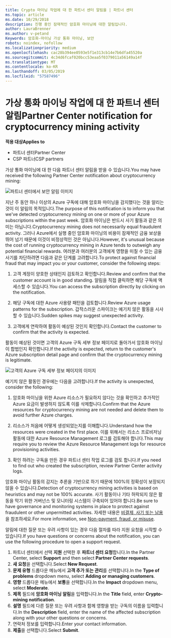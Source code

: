 ```yaml
---
title: Crypto 마이닝 작업에 대 한 파트너 센터 알림을 | 파트너 센터
ms.topic: article
ms.date: 10/29/2018
description: 진행 중인 잠재적인 암호화 마이닝에 대한 알림입니다.
author: LauraBrenner
ms.author: v-petand
Keywords: 암호화-마이닝 가상 통화 마이닝, 보안
robots: noindex, nofollow
ms.localizationpriority: medium
ms.openlocfilehash: cac28b394ee0593e5f1e313cb14e7b6dfa45520a
ms.sourcegitcommit: 4c34d6fcaf020bcc53eaa5f0379011a56149a14f
ms.translationtype: MT
ms.contentlocale: ko-KR
ms.lasthandoff: 03/05/2019
ms.locfileid: "57587496"
---
```

# <a name="partner-center-notification-for-cryptocurrency-mining-activity"></a><span data-ttu-id="a9482-104">가상 통화 마이닝 작업에 대 한 파트너 센터 알림</span><span class="sxs-lookup"><span data-stu-id="a9482-104">Partner Center notification for cryptocurrency mining activity</span></span>

<span data-ttu-id="a9482-105">**적용 대상**</span><span class="sxs-lookup"><span data-stu-id="a9482-105">**Applies to**</span></span>

-  <span data-ttu-id="a9482-106">파트너 센터</span><span class="sxs-lookup"><span data-stu-id="a9482-106">Partner Center</span></span>
-  <span data-ttu-id="a9482-107">CSP 파트너</span><span class="sxs-lookup"><span data-stu-id="a9482-107">CSP partners</span></span>

<span data-ttu-id="a9482-108">가상 통화 마이닝에 대 한 다음 파트너 센터 알림을 받을 수 있습니다.</span><span class="sxs-lookup"><span data-stu-id="a9482-108">You may have received the following Partner Center notification about cryptocurrency mining:</span></span>
 
![파트너 센터에서 보안 알림 이미지](images/crypto1.png)

<span data-ttu-id="a9482-110">지난 주 동안 하나 이상의 Azure 구독에 대해 암호화 마이닝을 감지했다는 것을 알리는 것이 이 알림의 목적입니다.</span><span class="sxs-lookup"><span data-stu-id="a9482-110">The purpose of this notification is to inform you that we've detected cryptocurrency mining on one or more of your Azure subscriptions within the past week.</span></span> <span data-ttu-id="a9482-111">암호화 마이닝은 반드시 사기 활동과 같은 의미는 아닙니다.</span><span class="sxs-lookup"><span data-stu-id="a9482-111">Cryptocurrency mining does not necessarily equal fraudulent activity.</span></span> <span data-ttu-id="a9482-112">그러나 Azure에서 실행 중인 암호화 마이닝의 비용이 잠재적인 금융 보상을 뛰어 넘기 때문에 이것이 비정상적인 것은 아닙니다.</span><span class="sxs-lookup"><span data-stu-id="a9482-112">However, it's unusual because the cost of running cryptocurrency mining in Azure tends to outweigh any potential financial rewards.</span></span> <span data-ttu-id="a9482-113">여러분과 여러분의 고객에게 영향을 미칠 수 있는 금융 사기를 차단하려면 다음과 같은 단계를 고려합니다.</span><span class="sxs-lookup"><span data-stu-id="a9482-113">To protect against financial fraud that may impact you or your customer, consider the following steps:</span></span>

1.  <span data-ttu-id="a9482-114">고객 계정이 양호한 상태인지 검토하고 확인합니다.</span><span class="sxs-lookup"><span data-stu-id="a9482-114">Review and confirm that the customer account is in good standing.</span></span> <span data-ttu-id="a9482-115">알림을 직접 클릭하면 해당 구독에 액세스할 수 있습니다.</span><span class="sxs-lookup"><span data-stu-id="a9482-115">You can access the subscription directly by clicking on the notification.</span></span>

2.  <span data-ttu-id="a9482-116">해당 구독에 대한 Azure 사용량 패턴을 검토합니다.</span><span class="sxs-lookup"><span data-stu-id="a9482-116">Review Azure usage patterns for the subscription.</span></span> <span data-ttu-id="a9482-117">갑작스러운 스파이크는 예기치 않은 활동을 시사할 수 있습니다.</span><span class="sxs-lookup"><span data-stu-id="a9482-117">Sudden spikes may suggest unexpected activity.</span></span>

3.  <span data-ttu-id="a9482-118">고객에게 연락하여 활동이 예상된 것인지 확인합니다.</span><span class="sxs-lookup"><span data-stu-id="a9482-118">Contact the customer to confirm that the activity is expected.</span></span>

<span data-ttu-id="a9482-119">활동이 예상된 것이면 고객의 Azure 구독 세부 정보 페이지로 돌아가서 암호화 마이닝이 합법인지 확인합니다.</span><span class="sxs-lookup"><span data-stu-id="a9482-119">If the activity is expected, return to the customer's Azure subscription detail page and confirm that the cryptocurrency mining is legitimate.</span></span> 


![고객의 Azure 구독 세부 정보 페이지의 이미지](images/crypto2.png)

<span data-ttu-id="a9482-121">예기치 않은 활동인 경우에는 다음을 고려합니다.</span><span class="sxs-lookup"><span data-stu-id="a9482-121">If the activity is unexpected, consider the following:</span></span>

1.  <span data-ttu-id="a9482-122">암호화 마이닝을 위한 Azure 리소스가 필요하지 않다는 것을 확인하고 추가적인 Azure 요금이 발생하지 않도록 이를 삭제합니다.</span><span class="sxs-lookup"><span data-stu-id="a9482-122">Confirm that the Azure resources for cryptocurrency mining are not needed and delete them to avoid further Azure charges.</span></span>

2.  <span data-ttu-id="a9482-123">리소스가 처음에 어떻게 생성되었는지를 이해합니다.</span><span class="sxs-lookup"><span data-stu-id="a9482-123">Understand how the resources were created in the first place.</span></span> <span data-ttu-id="a9482-124">이를 위해서는 리소스 프로비저닝 활동에 대한 Azure Resource Management 로그를 검토해야 합니다.</span><span class="sxs-lookup"><span data-stu-id="a9482-124">This may require you to review the Azure Resource Management logs for resource provisioning activities.</span></span>

3.  <span data-ttu-id="a9482-125">확인 하려는 구독을 만든 경우 파트너 센터 작업 로그를 검토 합니다.</span><span class="sxs-lookup"><span data-stu-id="a9482-125">If you need to find out who created the subscription, review Partner Center activity logs.</span></span>

<span data-ttu-id="a9482-126">암호화 마이닝 활동의 감지는 추론을 기반으로 하기 때문에 100%의 정확성이 보장되지 않을 수 있습니다.</span><span class="sxs-lookup"><span data-stu-id="a9482-126">Detection of cryptocurrency mining activities is based on heuristics and may not be 100% accurate.</span></span> <span data-ttu-id="a9482-127">사기 활동이나 기타 허락되지 않은 활동을 막기 위한 거버넌스 및 모니터링 시스템이 구축되어 있어야 합니다.</span><span class="sxs-lookup"><span data-stu-id="a9482-127">Be sure to have governance and monitoring systems in place to protect against fraudulent or other unpermitted activities.</span></span> <span data-ttu-id="a9482-128">자세한 내용은 [비결제, 사기 또는 남용](https://docs.microsoft.com/partner-center/non-payment--fraud--or-misuse)을 참조하세요.</span><span class="sxs-lookup"><span data-stu-id="a9482-128">For more information, see [Non-payment, fraud, or misuse](https://docs.microsoft.com/partner-center/non-payment--fraud--or-misuse).</span></span>

<span data-ttu-id="a9482-129">알림에 대한 질문 또는 우려 사항이 있는 경우 다음 절차를 따라 지원 요청을 시작할 수 있습니다.</span><span class="sxs-lookup"><span data-stu-id="a9482-129">If you have questions or concerns about the notification, you can use the following procedure to open a support request.</span></span>

1.  <span data-ttu-id="a9482-130">파트너 센터에서 선택 **지원** 선택한 후 **파트너 센터 요청**합니다.</span><span class="sxs-lookup"><span data-stu-id="a9482-130">In the Partner Center, select **Support** and then select **Partner Center requests**.</span></span>
3.  <span data-ttu-id="a9482-131">**새 요청**을 선택합니다.</span><span class="sxs-lookup"><span data-stu-id="a9482-131">Select **New Request**.</span></span> 
4.  <span data-ttu-id="a9482-132">**문제 유형** 드롭다운 메뉴에서 **고객 추가 또는 관리**를 선택합니다.</span><span class="sxs-lookup"><span data-stu-id="a9482-132">In the **Type of problems** dropdown menu, select **Adding or managing customers**.</span></span>
5.  <span data-ttu-id="a9482-133">**영향** 드롭다운 메뉴에서 **보통**을 선택합니다.</span><span class="sxs-lookup"><span data-stu-id="a9482-133">In the **Impact** dropdown menu, select **Moderate**.</span></span>
6.  <span data-ttu-id="a9482-134">**제목** 필드에 **암호화 마이닝 알림**을 입력합니다.</span><span class="sxs-lookup"><span data-stu-id="a9482-134">In the **Title** field, enter **Crypto-mining notification**.</span></span>
7.  <span data-ttu-id="a9482-135">**설명** 필드에 다른 질문 또는 우려 사항과 함께 영향을 받는 구독의 이름을 입력합니다.</span><span class="sxs-lookup"><span data-stu-id="a9482-135">In the **Description** field, enter the name of the affected subscription along with your other questions or concerns.</span></span> 
8.  <span data-ttu-id="a9482-136">연락처 정보를 입력합니다.</span><span class="sxs-lookup"><span data-stu-id="a9482-136">Enter your contact information.</span></span>
9.  <span data-ttu-id="a9482-137">**제출**을 선택합니다.</span><span class="sxs-lookup"><span data-stu-id="a9482-137">Select **Submit**.</span></span>



